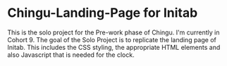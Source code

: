 # Chingu-Landing-Page for Initab

This is the solo project for the Pre-work phase of Chingu.  I'm currently in Cohort 9.  The goal of the Solo Project is to replicate the landing page of Initab.
This includes the CSS styling, the appropriate HTML elements and also Javascript that is needed for the clock.



